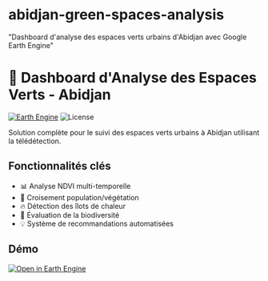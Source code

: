 # abidjan-green-spaces-analysis
"Dashboard d'analyse des espaces verts urbains d'Abidjan avec Google Earth Engine"
# 🌿 Dashboard d'Analyse des Espaces Verts - Abidjan

[![Earth Engine](https://img.shields.io/badge/Google%20Earth%20Engine-%230078D4?logo=google-earth&logoColor=white)]()
![License](https://img.shields.io/badge/License-MIT-green)

Solution complète pour le suivi des espaces verts urbains à Abidjan utilisant la télédétection.

## Fonctionnalités clés
- 📊 Analyse NDVI multi-temporelle
- 👥 Croisement population/végétation
- 🔥 Détection des îlots de chaleur
- 🦋 Évaluation de la biodiversité
- 💡 Système de recommandations automatisées

## Démo
[![Open in Earth Engine](https://img.shields.io/badge/Open%20in-Earth%20Engine-yellow)](https://code.earthengine.google.com/?scriptPath=users%2FUSERNAME%2Frepo%3Amain_dashboard)

